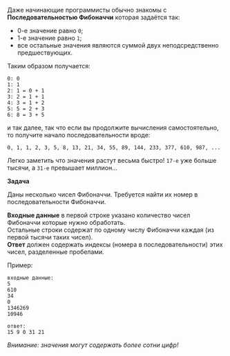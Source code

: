 <!-- #Последовательность Фибоначчи -->
Даже начинающие программисты обычно знакомы с **Последовательностью Фибоначчи** которая задаётся так:

- 0-е значение равно `0`;
- 1-е значение равно `1`;
- все остальные значения являются суммой двух неподсредственно предшествующих.

Таким образом получается:

    0: 0
    1: 1
    2: 1 = 0 + 1
    3: 2 = 1 + 1
    4: 3 = 1 + 2
    5: 5 = 2 + 3
    6: 8 = 3 + 5

и так далее, так что если вы продолжите вычисления самостоятельно, то получите начало последовательности вроде:

    0, 1, 1, 2, 3, 5, 8, 13, 21, 34, 55, 89, 144, 233, 377, 610, 987, ...

Легко заметить что значения растут весьма быстро! `17-е` уже больше тысячи, а `31-е` превышает миллион...

**Задача**

Даны несколько чисел Фибоначчи. Требуется найти их номер в последовательности Фибоначчи.

**Входные данные** в первой строке указано количество чисел Фибоначчи которые нужно обработать.  
Остальные строки содержат по одному числу Фибоначчи каждая (из первой тысячи таких чисел).  
**Ответ** должен содержать индексы (номера в последовательности) этих чисел, разделенные пробелами.

Пример:

    входные данные:
    5
    610
    34
    0
    1346269
    10946
    
    ответ:
    15 9 0 31 21

*Внимание: значения могут содержать более сотни цифр!*
